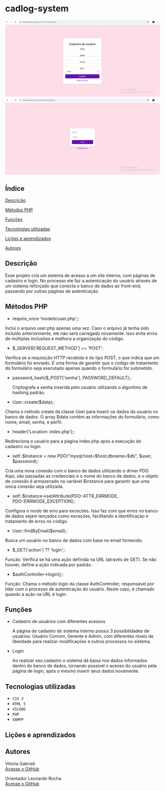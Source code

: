 # cadlog-system
![img](imgs/tela-cadastro.png)
![img](imgs/tela-login.png)
## Índice

[Descrição](https://github.com/vickieww/cadlog-system?tab=readme-ov-file#descri%C3%A7%C3%A3o)

[Métodos PHP](https://github.com/vickieww/cadlog-system?tab=readme-ov-file#descri%C3%A7%C3%A3o)

[Funções](https://github.com/vickieww/cadlog-system?tab=readme-ov-file#descri%C3%A7%C3%A3o)

[Tecnologias utilizadas](https://github.com/vickieww/cadlog-system?tab=readme-ov-file#descri%C3%A7%C3%A3o)

[Lições e aprendizados](https://github.com/vickieww/cadlog-system?tab=readme-ov-file#descri%C3%A7%C3%A3o)

[Autores](https://github.com/vickieww/cadlog-system?tab=readme-ov-file#descri%C3%A7%C3%A3o)


## Descrição

Esse projeto cria um sistema de acesso a um site interno, com páginas de cadastro e login. No processo ele faz a autenticação do usuário através de um sistema reforçado que conecta o banco de dados ao front-end, passando por outras páginas de autenticação.

## Métodos PHP

- require_once 'models/user.php';:

Inclui o arquivo user.php apenas uma vez. Caso o arquivo já tenha sido incluído anteriormente, ele não será carregado novamente. Isso evita erros de múltiplas inclusões e melhora a organização do código.



- $_SERVER['REQUEST_METHOD'] == 'POST':

Verifica se a requisição HTTP recebida é do tipo POST, o que indica que um formulário foi enviado. É uma forma de garantir que o código de tratamento do formulário seja executado apenas quando o formulário for submetido.



- password_hash($_POST['senha'], PASSWORD_DEFAULT);:

  Criptografa a senha inserida pelo usuário utilizando o algoritmo de hashing padrão.


- User::create($data);:

Chama o método create da classe User para inserir os dados do usuário no banco de dados. O array $data contém as informações do formulário, como nome, email, senha, e perfil.



- header('Location: index.php');:

Redireciona o usuário para a página index.php após a execução do cadastro ou login. 



- self::$instance = new PDO("mysql:host=$host;dbname=$db", $user, $password);:

Cria uma nova conexão com o banco de dados utilizando o driver PDO. Aqui, são passadas as credenciais e o nome do banco de dados, e o objeto de conexão é armazenado na variável $instance para garantir que uma única conexão seja utilizada.



- self::$instance->setAttribute(PDO::ATTR_ERRMODE, PDO::ERRMODE_EXCEPTION);:

Configura o modo de erro para exceções. Isso faz com que erros no banco de dados sejam lançados como exceções, facilitando a identificação e tratamento de erros no código.



- User::findByEmail($email);:

Busca um usuário no banco de dados com base no email fornecido.


- $_GET['action'] ?? 'login';:

Função: Verifica se há uma ação definida na URL (através de GET). Se não houver, define a ação indicada por padrão.


- $authController->login();:

Função: Chama o método login da classe AuthController, responsável por lidar com o processo de autenticação do usuário. Neste caso, é chamado quando a ação na URL é login.

## Funções

- Cadastro de usuários com diferentes acessos

  A página de cadastro do sistema interno possui 3 possibilidades de usuários: Usuário Comum, Gerente e Admin, com diferentes níveis de liberdade para realizar modificações e outros processos no sistema.

- Login

  Ao realizar seu cadastro o sistema dá baixa nos dados informados dentro do banco de dados, tornando possível o acesso do usuário pela página de login, após o mesmo inserir seus dados novamente.
  
## Tecnologias utilizadas

- ``CSS 3``
- ``HTML 5``
- ``VSCODE``
- ``PHP``
- ``XAMPP``
  
## Lições e aprendizados

## Autores

Vitória Gabrieli  
[Acesse o GitHub](https://github.com/vickieww)  

Orientador Leonardo Rocha  
[Acesse o GitHub](https://github.com/LeonardoRochaMarista)
